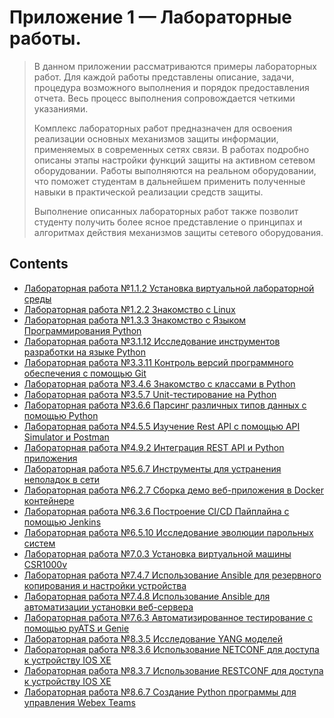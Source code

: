 # Приложение 1 — Лабораторные работы.
> В данном приложении рассматриваются примеры лабораторных работ. Для каждой работы представлены описание, задачи, процедура возможного выполнения и порядок предоставления отчета. Весь процесс выполнения сопровождается четкими указаниями.
>
> Комплекс лабораторных работ предназначен для освоения реализации основных механизмов защиты информации, применяемых в современных сетях связи. В работах подробно описаны этапы настройки функций защиты на активном сетевом оборудовании. Работы выполняются на реальном оборудовании, что поможет студентам в дальнейшем применить полученные навыки в практической реализации средств защиты.
>
> Выполнение описанных лабораторных работ также позволит студенту получить более ясное представление о принципах и алгоритмах действия механизмов защиты сетевого оборудования.
## Contents
- [Лабораторная работа №1.1.2 Установка виртуальной лабораторной среды](Lab-1-1-2-Preparing-Workspace.md)
- [Лабораторная работа №1.2.2 Знакомство c Linux](Lab-1-2-2-Linux-Review.md)
- [Лабораторная работа №1.3.3 Знакомство c Языком Программирования Python](Lab-1-3-3-Python-Intro/Lab-1-3-3-Python-Intro.md)
- [Лабораторная работа №3.1.12 Исследование инструментов разработки на языке Python](Lab-3-1-12-Python-Tools-Research.md)
- [Лабораторная работа №3.3.11 Контроль версий программного обеспечения с помощью Git](Lab-3-3-11-VCS.md)
- [Лабораторная работа №3.4.6 Знакомство с классами в Python](Lab-3-4-6-OOP/Lab-3-4-6-OOP.md)
- [Лабораторная работа №3.5.7 Unit-тестирование на Python](Lab-3-5-7-Unittest/Lab-3-5-7-Unittest.md)
- [Лабораторная работа №3.6.6 Парсинг различных типов данных с помощью Python](Lab-3-6-6-Parsing/Lab-3-6-6-Parsing.md)
- [Лабораторная работа №4.5.5 Изучение Rest API с помощью API Simulator и Postman](Lab-4-5-5-School-Library/Lab-4-5-5-School-Library.md)
- [Лабораторная работа №4.9.2 Интеграция REST API и Python приложения](Lab-4-9-2-Mapquest/Lab-4-9-2-Mapquest.md)
- [Лабораторная работа №5.6.7 Инструменты для устранения неполадок в сети](Lab-5-6-7-Troubleshooting.md)
- [Лабораторная работа №6.2.7 Сборка демо веб-приложения в Docker контейнере](Lab-6-2-7-Docker/Lab-6-2-7-Docker.md)
- [Лабораторная работа №6.3.6 Построение CI/CD Пайплайна с помощью Jenkins](Lab-6-3-6-CI-CD-with-Jenkins.md)
- [Лабораторная работа №6.5.10 Исследование эволюции парольных систем](Lab-6-5-10-Password-Evolution/Lab-6-5-10-Password-Evolution.md)
- [Лабораторная работа №7.0.3 Установка виртуальной машины CSR1000v](Lab-7-0-3-Installing-VM.md)
- [Лабораторная работа №7.4.7 Использование Ansible для резервного копирования и настройки устройства](Lab-7-4-7-Ansible-4-Backups/Lab-7-4-7-Ansible-4-Backups.md)
- [Лабораторная работа №7.4.8 Использование Ansible для автоматизации установки веб-сервера](Lab-7-4-8-Ansible-4-Automation/Lab-7-4-8-Ansible-4-Automation.md)
- [Лабораторная работа №7.6.3 Автоматизированное тестирование с помощью pyATS и Genie](Lab-7-6-3-Automation-Testing.md) 
- [Лабораторная работа №8.3.5 Исследование YANG моделей](Lab-8-3-5-YANG.md)
- [Лабораторная работа №8.3.6 Использование NETCONF для доступа к устройству IOS XE](Lab-8-3-6-NETCONF.md)
- [Лабораторная работа №8.3.7 Использование RESTCONF для доступа к устройству IOS XE](Lab-8-3-7-RESTCONF.md)
- [Лабораторная работа №8.6.7 Создание Python программы для управления Webex Teams](Lab-8-6-7-Webex-Teams/Lab-8-6-7-Webex-Teams.md)
